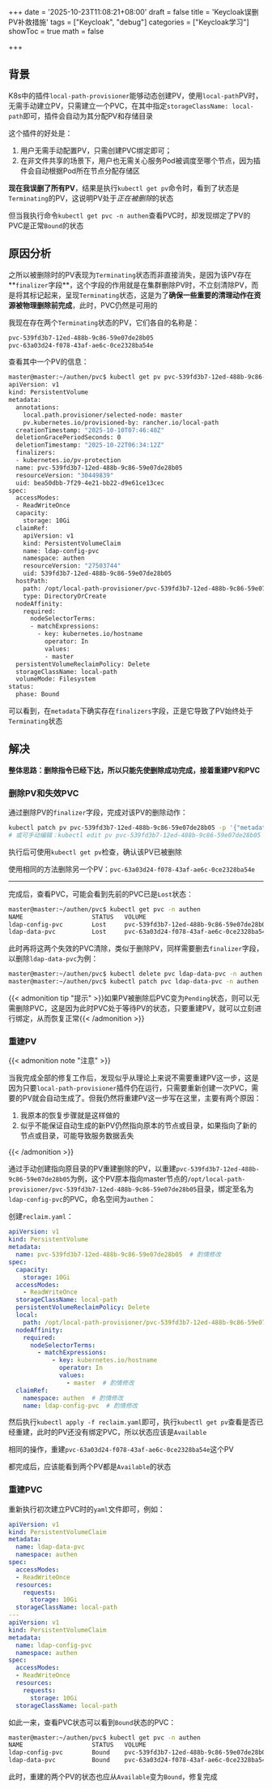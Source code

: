 +++
date = '2025-10-23T11:08:21+08:00'
draft = false
title = 'Keycloak误删PV补救措施'
tags = ["Keycloak", "debug"]
categories = ["Keycloak学习"]
showToc = true
math = false

+++

## 背景

K8s中的插件`local-path-provisioner`能够动态创建PV，使用`local-path`PV时，无需手动建立PV，只需建立一个PVC，在其中指定`storageClassName: local-path`即可，插件会自动为其分配PV和存储目录

这个插件的好处是：

1. 用户无需手动配置PV，只需创建PVC绑定即可；
2. 在非文件共享的场景下，用户也无需关心服务Pod被调度至哪个节点，因为插件会自动根据Pod所在节点分配存储区

**现在我误删了所有PV**，结果是执行`kubectl get pv`命令时，看到了状态是`Terminating`的PV，这说明PV处于*正在被删除*的状态

但当我执行命令`kubectl get pvc -n authen`查看PVC时，却发现绑定了PV的PVC是正常`Bound`的状态

## 原因分析

之所以被删除时的PV表现为`Terminating`状态而非直接消失，是因为该PV存在**`finalizer`字段**，这个字段的作用就是在集群删除PV时，不立刻清除PV，而是将其标记起来，呈现`Terminating`状态，这是为了**确保一些重要的清理动作在资源被物理删除前完成**，此时，PVC仍然是可用的

我现在存在两个`Terminating`状态的PV，它们各自的名称是：

```bash
pvc-539fd3b7-12ed-488b-9c86-59e07de28b05
pvc-63a03d24-f078-43af-ae6c-0ce2328ba54e
```

查看其中一个PV的信息：

```bash
master@master:~/authen/pvc$ kubectl get pv pvc-539fd3b7-12ed-488b-9c86-59e07de28b05 -o yaml
apiVersion: v1
kind: PersistentVolume
metadata:
  annotations:
    local.path.provisioner/selected-node: master
    pv.kubernetes.io/provisioned-by: rancher.io/local-path
  creationTimestamp: "2025-10-10T07:46:40Z"
  deletionGracePeriodSeconds: 0
  deletionTimestamp: "2025-10-22T06:34:12Z"
  finalizers:
  - kubernetes.io/pv-protection
  name: pvc-539fd3b7-12ed-488b-9c86-59e07de28b05
  resourceVersion: "30449839"
  uid: bea50dbb-7f29-4e21-bb22-d9e61ce13cec
spec:
  accessModes:
  - ReadWriteOnce
  capacity:
    storage: 10Gi
  claimRef:
    apiVersion: v1
    kind: PersistentVolumeClaim
    name: ldap-config-pvc
    namespace: authen
    resourceVersion: "27503744"
    uid: 539fd3b7-12ed-488b-9c86-59e07de28b05
  hostPath:
    path: /opt/local-path-provisioner/pvc-539fd3b7-12ed-488b-9c86-59e07de28b05_authen_ldap-config-pvc
    type: DirectoryOrCreate
  nodeAffinity:
    required:
      nodeSelectorTerms:
      - matchExpressions:
        - key: kubernetes.io/hostname
          operator: In
          values:
          - master
  persistentVolumeReclaimPolicy: Delete
  storageClassName: local-path
  volumeMode: Filesystem
status:
  phase: Bound

```

可以看到，在`metadata`下确实存在`finalizers`字段，正是它导致了PV始终处于`Terminating`状态

## 解决

**整体思路：删除指令已经下达，所以只能先使删除成功完成，接着重建PV和PVC**

### 删除PV和失效PVC

通过删除PV的`finalizer`字段，完成对该PV的删除动作：

```bash
kubectl patch pv pvc-539fd3b7-12ed-488b-9c86-59e07de28b05 -p '{"metadata":{"finalizers":null}}'
# 或可手动编辑：kubectl edit pv pvc-539fd3b7-12ed-488b-9c86-59e07de28b05
```

执行后可使用`kubectl get pv`检查，确认该PV已被删除

使用相同的方法删除另一个PV：`pvc-63a03d24-f078-43af-ae6c-0ce2328ba54e`

---

完成后，查看PVC，可能会看到先前的PVC已是`Lost`状态：

```bash
master@master:~/authen/pvc$ kubectl get pvc -n authen
NAME                   STATUS   VOLUME                                     CAPACITY   ACCESS MODES   STORAGECLASS   AGE
ldap-config-pvc        Lost     pvc-539fd3b7-12ed-488b-9c86-59e07de28b05   0                         local-path     12d
ldap-data-pvc          Lost     pvc-63a03d24-f078-43af-ae6c-0ce2328ba54e   0                         local-path     12d
```

此时再将这两个失效的PVC清除，类似于删除PV，同样需要删去`finalizer`字段，以删除`ldap-data-pvc`为例：

```bash
master@master:~/authen/pvc$ kubectl delete pvc ldap-data-pvc -n authen --force --grace-period=0
master@master:~/authen/pvc$ kubectl patch pvc ldap-data-pvc -n authen -p '{"metadata":{"finalizers":null}}'
```

{{< admonition tip "提示" >}}如果PV被删除后PVC变为`Pending`状态，则可以无需删除PVC，这是因为此时PVC处于等待PV的状态，只要重建PV，就可以立刻进行绑定，从而恢复正常{{< /admonition >}}

### 重建PV

{{< admonition note "注意" >}}

当我完成全部的修复工作后，发现似乎从理论上来说不需要重建PV这一步，这是因为只要`local-path-provisioner`插件仍在运行，只需要重新创建一次PVC，需要的PV就会自动生成了。但我仍然将重建PV这一步写在这里，主要有两个原因：

1. 我原本的恢复步骤就是这样做的
2. 似乎不能保证自动生成的新PV仍然指向原本的节点或目录，如果指向了新的节点或目录，可能导致服务数据丢失

{{< /admonition >}}

通过手动创建指向原目录的PV重建删除的PV，以重建`pvc-539fd3b7-12ed-488b-9c86-59e07de28b05`为例，这个PV原本指向master节点的`/opt/local-path-provisioner/pvc-539fd3b7-12ed-488b-9c86-59e07de28b05`目录，绑定至名为`ldap-config-pvc`的PVC，命名空间为`authen`：

创建`reclaim.yaml`：

```yaml
apiVersion: v1
kind: PersistentVolume
metadata:
  name: pvc-539fd3b7-12ed-488b-9c86-59e07de28b05  # 酌情修改
spec:
  capacity:
    storage: 10Gi
  accessModes:
    - ReadWriteOnce
  storageClassName: local-path
  persistentVolumeReclaimPolicy: Delete
  local:
    path: /opt/local-path-provisioner/pvc-539fd3b7-12ed-488b-9c86-59e07de28b05  # 酌情修改
  nodeAffinity:
    required:
      nodeSelectorTerms:
        - matchExpressions:
            - key: kubernetes.io/hostname
              operator: In
              values:
                - master  # 酌情修改
  claimRef:
    namespace: authen  # 酌情修改
    name: ldap-config-pvc  # 酌情修改

```

然后执行`kubectl apply -f reclaim.yaml`即可，执行`kubectl get pv`查看是否已经重建，此时的PV还没有绑定PVC，所以状态应该是`Available`

相同的操作，重建`pvc-63a03d24-f078-43af-ae6c-0ce2328ba54e`这个PV

都完成后，应该能看到两个PV都是`Available`的状态

### 重建PVC

重新执行初次建立PVC时的`yaml`文件即可，例如：

```yaml
apiVersion: v1
kind: PersistentVolumeClaim
metadata:
  name: ldap-data-pvc
  namespace: authen
spec:
  accessModes:
  - ReadWriteOnce
  resources:
    requests:
      storage: 10Gi
  storageClassName: local-path
---
apiVersion: v1
kind: PersistentVolumeClaim
metadata:
  name: ldap-config-pvc
  namespace: authen
spec:
  accessModes:
  - ReadWriteOnce
  resources:
    requests:
      storage: 10Gi
  storageClassName: local-path
```

如此一来，查看PVC状态可以看到`Bound`状态的PVC：

```bash
master@master:~/authen/pvc$ kubectl get pvc -n authen
NAME                   STATUS   VOLUME                                     CAPACITY   ACCESS MODES   STORAGECLASS   AGE
ldap-config-pvc        Bound    pvc-539fd3b7-12ed-488b-9c86-59e07de28b05   10Gi       RWO            local-path     2s
ldap-data-pvc          Bound    pvc-63a03d24-f078-43af-ae6c-0ce2328ba54e   10Gi       RWO            local-path     3s
```

此时，重建的两个PV的状态也应从`Available`变为`Bound`，修复完成
